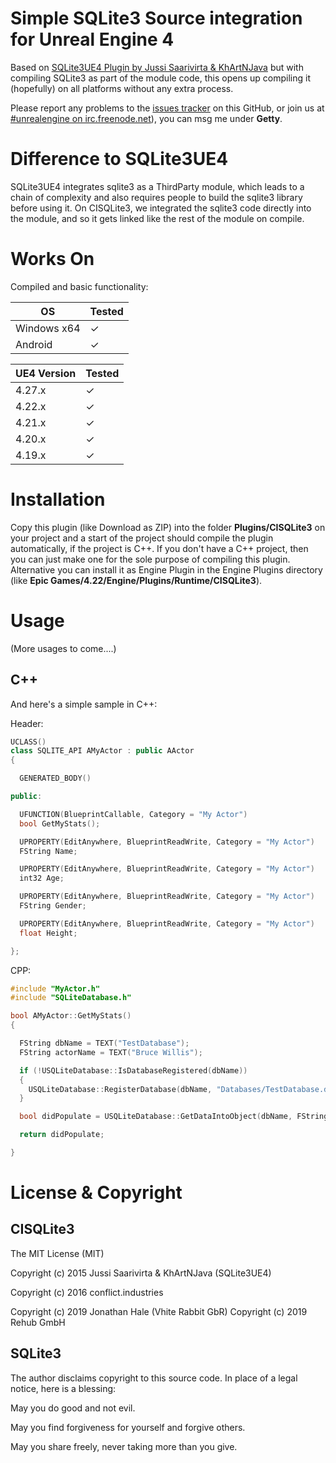 # Simple SQLite3 Source integration for Unreal Engine 4

Based on [SQLite3UE4 Plugin by Jussi Saarivirta & KhArtNJava](https://github.com/KhArtNJava/SQLite3UE4/) but with compiling SQLite3 as part of the module code, this opens up compiling it (hopefully) on all platforms without any extra process.

Please report any problems to the [issues tracker](https://github.com/cindustries/unreal-sqlite3/issues) on this GitHub, or join us at [#unrealengine on irc.freenode.net](https://webchat.freenode.net/?channels=#unrealengine)), you can msg me under **Getty**.

# Difference to SQLite3UE4

SQLite3UE4 integrates sqlite3 as a ThirdParty module, which leads to a chain of complexity and also requires people to build the sqlite3 library before using it. On CISQLite3, we integrated the sqlite3 code directly into the module, and so it gets linked like the rest of the module on compile.

# Works On

Compiled and basic functionality:

OS | Tested
---|-------
Windows x64 | ✓
Android | ✓

UE4 Version | Tested
---|-------
4.27.x | ✓
4.22.x | ✓
4.21.x | ✓
4.20.x | ✓
4.19.x | ✓

# Installation

Copy this plugin (like Download as ZIP) into the folder **Plugins/CISQLite3** on your project and a start of the project should compile the plugin automatically, if the project is C++. If you don't have a C++ project, then you can just make one for the sole purpose of compiling this plugin. Alternative you can install it as Engine Plugin in the Engine Plugins directory (like **Epic Games/4.22/Engine/Plugins/Runtime/CISQLite3**).

# Usage

(More usages to come....)

## C++

And here's a simple sample in C++:

Header:
```c++
UCLASS()
class SQLITE_API AMyActor : public AActor
{

  GENERATED_BODY()

public:

  UFUNCTION(BlueprintCallable, Category = "My Actor")
  bool GetMyStats();

  UPROPERTY(EditAnywhere, BlueprintReadWrite, Category = "My Actor")
  FString Name;

  UPROPERTY(EditAnywhere, BlueprintReadWrite, Category = "My Actor")
  int32 Age;

  UPROPERTY(EditAnywhere, BlueprintReadWrite, Category = "My Actor")
  FString Gender;

  UPROPERTY(EditAnywhere, BlueprintReadWrite, Category = "My Actor")
  float Height;

};

```

CPP:

```c++
#include "MyActor.h"
#include "SQLiteDatabase.h"

bool AMyActor::GetMyStats()
{

  FString dbName = TEXT("TestDatabase");
  FString actorName = TEXT("Bruce Willis");

  if (!USQLiteDatabase::IsDatabaseRegistered(dbName))
  {
    USQLiteDatabase::RegisterDatabase(dbName, "Databases/TestDatabase.db", true);
  }

  bool didPopulate = USQLiteDatabase::GetDataIntoObject(dbName, FString::Printf(TEXT("SELECT Name, Age, Gender, Height FROM Actors WHERE Name = \"%s\""), *actorName), this);

  return didPopulate;

}
```

# License & Copyright

## CISQLite3

The MIT License (MIT)

Copyright (c) 2015 Jussi Saarivirta & KhArtNJava (SQLite3UE4)

Copyright (c) 2016 conflict.industries

Copyright (c) 2019 Jonathan Hale (Vhite Rabbit GbR)
Copyright (c) 2019 Rehub GmbH

## SQLite3

The author disclaims copyright to this source code. In place of a legal notice, here is a blessing:

May you do good and not evil.

May you find forgiveness for yourself and forgive others.

May you share freely, never taking more than you give.
